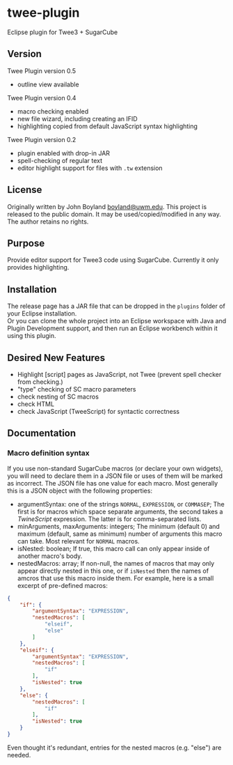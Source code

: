 # twee-plugin
Eclipse plugin for Twee3 + SugarCube
## Version
Twee Plugin version 0.5
* outline view available

Twee Plugin version 0.4
* macro checking enabled
* new file wizard, including creating an IFID
* highlighting copied from default JavaScript syntax highlighting

Twee Plugin version 0.2
* plugin enabled with drop-in JAR
* spell-checking of regular text
* editor highlight support for files with `.tw` extension
## License
Originally written by John Boyland <boyland@uwm.edu>.
This project is released to the public domain.
It may be used/copied/modified in any way.
The author retains no rights.
## Purpose
Provide editor support for Twee3 code using SugarCube.  Currently it only provides highlighting.
## Installation
The release page has a JAR file that can be dropped in the `plugins` folder of your Eclipse installation.  
Or you can clone the whole project into an Eclipse workspace with Java and Plugin Development support, and then run an Eclipse workbench within it using this plugin.
## Desired New Features
* Highlight [script] pages as JavaScript, not Twee
  (prevent spell checker from checking.)
* "type" checking of SC macro parameters
* check nesting of SC macros
* check HTML
* check JavaScript (TweeScript) for syntactic correctness
## Documentation
### Macro definition syntax
If you use non-standard SugarCube macros (or declare your own widgets), you will need to declare them in a JSON file or uses of them will be marked as incorrect.  The JSON file has one value for each macro.  Most generally this is a JSON object with the following properties:
* argumentSyntax: one of the strings `NORMAL`, `EXPRESSION`, or `COMMASEP`;
  The first is for macros which space separate arguments, the second takes a *TwineScript* expression. The latter is for comma-separated lists.
* minArguments, maxArguments: integers;
  The minimum (default 0) and maximum (default, same as minimum) number of arguments this macro can take.  Most relevant for `NORMAL` macros.
* isNested: boolean;
  If true, this macro call can only appear inside of another macro's body.
* nestedMacros: array;
  If non-null, the names of macros that may only appear directly nested in this one, or if `isNested` then the names of amcros that use this macro inside them.
For example, here is a small excerpt of pre-defined macros:
``` json
{
	"if": {
		"argumentSyntax": "EXPRESSION",
		"nestedMacros": [
			"elseif",
			"else"
		]
	},
	"elseif": {
		"argumentSyntax": "EXPRESSION",
		"nestedMacros": [
			"if"
		],
		"isNested": true
	},
	"else": {
		"nestedMacros": [
			"if"
		],
		"isNested": true
	}
}
```
Even thought it's redundant, entries for the nested macros (e.g. "else") are needed.